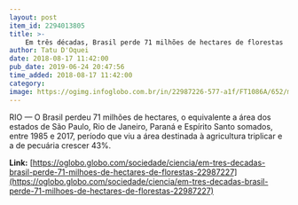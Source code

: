 ```yaml
---
layout: post
item_id: 2294013805
title: >-
    Em três décadas, Brasil perde 71 milhões de hectares de florestas
author: Tatu D'Oquei
date: 2018-08-17 11:42:00
pub_date: 2019-06-24 20:47:56
time_added: 2018-08-17 11:42:00
category: 
image: https://ogimg.infoglobo.com.br/in/22987226-577-a1f/FT1086A/652/mapbiomas.jpg
---
```


RIO — O Brasil perdeu 71 milhões de hectares, o equivalente a área dos estados de São Paulo, Rio de Janeiro, Paraná e Espírito Santo somados, entre 1985 e 2017, período que viu a área destinada à agricultura triplicar e a de pecuária crescer 43%.

**Link:** [https://oglobo.globo.com/sociedade/ciencia/em-tres-decadas-brasil-perde-71-milhoes-de-hectares-de-florestas-22987227](https://oglobo.globo.com/sociedade/ciencia/em-tres-decadas-brasil-perde-71-milhoes-de-hectares-de-florestas-22987227)

